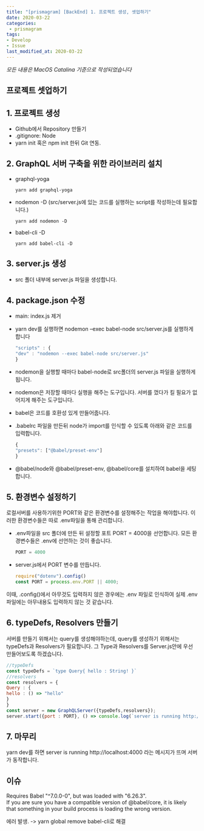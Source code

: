 ```yaml
---
title: "[prismagram] [BackEnd] 1. 프로젝트 생성, 셋업하기"
date: 2020-03-22
categories:
 - prismagram
tags: 
- Develop
- Issue
last_modified_at: 2020-03-22
---
```


_모든 내용은 MacOS Catalina 기준으로 작성되었습니다_

## 프로젝트 셋업하기

## 1. 프로젝트 생성

- Github에서 Repository 만들기
- .gitignore: Node
- yarn init 혹은 npm init 한뒤 Git 연동.

## 2. GraphQL 서버 구축을 위한 라이브러리 설치

- graphql-yoga

  ~~~
  yarn add graphql-yoga
  ~~~

- nodemon -D (src/server.js에 있는 코드를 실행하는 script를 작성하는데 필요합니다.)

  ~~~
  yarn add nodemon -D
  ~~~

- babel-cli -D

  ~~~
  yarn add babel-cli -D
  ~~~

## 3. server.js 생성

- src 폴더 내부에 server.js 파일을 생성합니다.

## 4. package.json 수정

- main: index.js 제거
- yarn dev를 실행하면 nodemon –exec babel-node src/server.js를 실행하게 합니다

  ~~~ js
  "scripts" : {
  "dev" : "nodemon --exec babel-node src/server.js"
  }
  ~~~
- nodemon을 실행할 때마다 babel-node로 src폴더의 server.js 파일을 실행하게 됩니다.
- nodemon은 저장할 때마다 실행을 해주는 도구입니다. 서버를 껐다가 킬 필요가 없어지게 해주는 도구입니다.
- babel은 코드를 호환성 있게 만들어줍니다.
- .babelrc 파일을 만든뒤 node가 import를 인식할 수 있도록 아래와 같은 코드를 입력합니다.

  ~~~ js
  {
  "presets": ["@babel/preset-env"]
  }
  ~~~
- @babel/node와 @babel/preset-env, @babel/core를 설치하여 babel을 세팅합니다.

## 5. 환경변수 설정하기

로컬서버를 사용하기위한 PORT와 같은 환경변수를 설정해주는 작업을 해야합니다. 이러한 환경변수들은 따로 .env파일을 통해 관리합니다.

- .env파일을 src 폴더에 만든 뒤 설정할 포트 PORT = 4000을 선언합니다. 모든 환경변수들은 .env에 선언하는 것이 좋습니다.

  ~~~ js
  PORT = 4000
  ~~~
- server.js에서 PORT 변수를 만듭니다.

  ~~~ js
  require("dotenv").config()
  const PORT = process.env.PORT || 4000;
  ~~~

이때, .config()에서 아무것도 입력하지 않은 경우에는 .env 파일로 인식하여 실제 .env파일에는 아무내용도 입력하지 않는 것 같습니다.

## 6. typeDefs, Resolvers 만들기

서버를 만들기 위해서는 query를 생성해야하는데, query를 생성하기 위해서는 typeDefs과 Resolvers가 필요합니다.
그 Type과 Resolvers를 Server.js안에 우선 만들어보도록 하겠습니다.

~~~ js
//typeDefs
const typeDefs = `type Query{ hello : String! }`
//resolvers
const resolvers = {
Query : {
hello : () => "hello"
}
}
const server = new GraphQLServer({typeDefs,resolvers});
server.start({port : PORT}, () => console.log(`server is running http://localhost:${PORT}`));
~~~

## 7. 마무리

yarn dev를 하면 server is running http://localhost:4000 라는 메시지가 뜨며 서버가 동작합니다.

## 이슈

Requires Babel "^7.0.0-0", but was loaded with "6.26.3".  
If you are sure you have a compatible version of @babel/core, it is likely that something in your build process is loading the wrong version.

에러 발생. -> yarn global remove babel-cli로 해결
